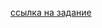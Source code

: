 [ссылка на задание](https://github.com/netology-code/javaqa-homeworks/tree/master/maven-junit#%D0%B7%D0%B0%D0%B4%D0%B0%D1%87%D0%B0-2---%D1%87%D0%B8%D1%82%D0%B0%D0%B5%D0%BC-%D0%BB%D0%BE%D0%B3%D0%B8)
